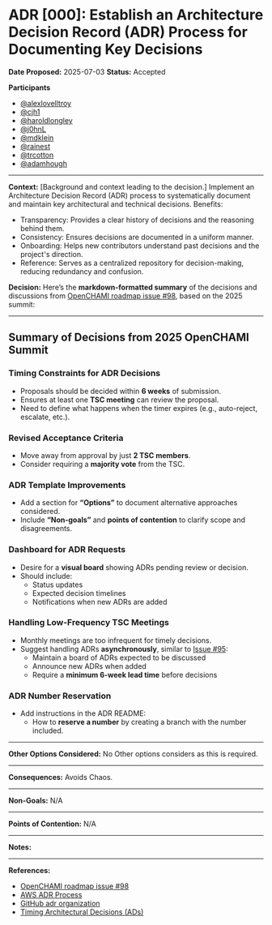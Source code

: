 # ADR [000]: Establish an Architecture Decision Record (ADR) Process for Documenting Key Decisions

**Date Proposed:** 2025-07-03
**Status:** Accepted

**Participants**
- [@alexlovelltroy](https://github.com/alexlovelltroy)  
- [@cjh1](https://github.com/cjh1)  
- [@haroldlongley](https://github.com/haroldlongley)  
- [@j0hnL](https://github.com/j0hnL)  
- [@mdklein](https://github.com/mdklein)  
- [@rainest](https://github.com/rainest)  
- [@trcotton](https://github.com/trcotton)
- [@adamhough](https://github.com/adamhough)

---

**Context:**
[Background and context leading to the decision.]
Implement an Architecture Decision Record (ADR) process to systematically document and maintain key architectural and technical decisions.
Benefits:

- Transparency: Provides a clear history of decisions and the reasoning behind them.
- Consistency: Ensures decisions are documented in a uniform manner.
- Onboarding: Helps new contributors understand past decisions and the project's direction.
- Reference: Serves as a centralized repository for decision-making, reducing redundancy and confusion.

**Decision:**
Here’s the **markdown-formatted summary** of the decisions and discussions from [OpenCHAMI roadmap issue #98](https://github.com/OpenCHAMI/), based on the 2025 summit:

---

## Summary of Decisions from 2025 OpenCHAMI Summit

### Timing Constraints for ADR Decisions
- Proposals should be decided within **6 weeks** of submission.
- Ensures at least one **TSC meeting** can review the proposal.
- Need to define what happens when the timer expires (e.g., auto-reject, escalate, etc.).

### Revised Acceptance Criteria
- Move away from approval by just **2 TSC members**.
- Consider requiring a **majority vote** from the TSC.

### ADR Template Improvements
- Add a section for **“Options”** to document alternative approaches considered.
- Include **“Non-goals”** and **points of contention** to clarify scope and disagreements.

### Dashboard for ADR Requests
- Desire for a **visual board** showing ADRs pending review or decision.
- Should include:
  - Status updates
  - Expected decision timelines
  - Notifications when new ADRs are added

### Handling Low-Frequency TSC Meetings
- Monthly meetings are too infrequent for timely decisions.
- Suggest handling ADRs **asynchronously**, similar to [Issue #95](https://github.com/OpenCHAMI/):
  - Maintain a board of ADRs expected to be discussed
  - Announce new ADRs when added
  - Require a **minimum 6-week lead time** before decisions

### ADR Number Reservation
- Add instructions in the ADR README:
  - How to **reserve a number** by creating a branch with the number included.

---

**Other Options Considered:**
No Other options considers as this is required.

---

**Consequences:**
Avoids Chaos.

---

**Non-Goals:**
N/A

---

**Points of Contention:**
N/A

---

**Notes:**

---

**References:**
- [OpenCHAMI roadmap issue #98](https://github.com/OpenCHAMI/roadmap/issues/98)
- [AWS ADR Process](https://docs.aws.amazon.com/prescriptive-guidance/latest/architectural-decision-records/adr-process.html)
- [GitHub adr organization](https://adr.github.io/)
- [Timing Architectural Decisions (ADs)](https://ozimmer.ch/assets/presos/ZIO-ITARCKeynoteTADv101p.pdf)
